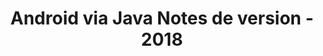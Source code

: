 ﻿---
title: Android via Java Notes de version - 2018
type: docs
weight: 30
url: /fr/java/android-via-java-release-notes-2018/
---
